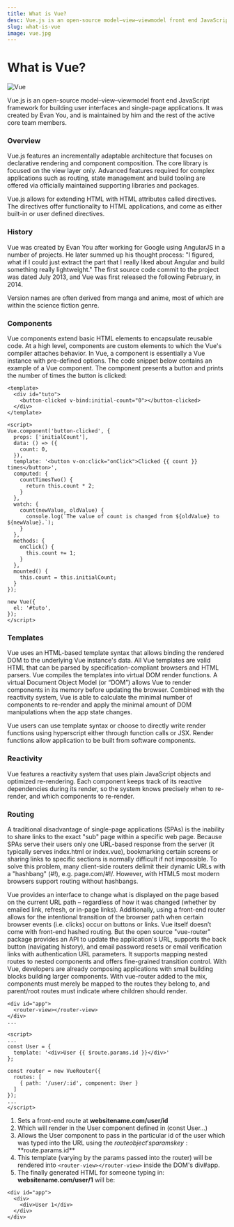 ```yaml
---
title: What is Vue?
desc: Vue.js is an open-source model–view–viewmodel front end JavaScript framework for building user interfaces and single-page applications. It was created by Evan You, and is maintained by him and the rest of the active core team members.
slug: what-is-vue
image: vue.jpg
---
```


# What is Vue?

![Vue](../../_nuxt/assets/images/vue.jpg)

Vue.js is an open-source model–view–viewmodel front end JavaScript framework for building user interfaces and single-page applications. It was created by Evan You, and is maintained by him and the rest of the active core team members.

### Overview

Vue.js features an incrementally adaptable architecture that focuses on declarative rendering and component composition. The core library is focused on the view layer only. Advanced features required for complex applications such as routing, state management and build tooling are offered via officially maintained supporting libraries and packages.

Vue.js allows for extending HTML with HTML attributes called directives. The directives offer functionality to HTML applications, and come as either built-in or user defined directives.

### History

Vue was created by Evan You after working for Google using AngularJS in a number of projects. He later summed up his thought process: "I figured, what if I could just extract the part that I really liked about Angular and build something really lightweight." The first source code commit to the project was dated July 2013, and Vue was first released the following February, in 2014.

Version names are often derived from manga and anime, most of which are within the science fiction genre.

### Components

Vue components extend basic HTML elements to encapsulate reusable code. At a high level, components are custom elements to which the Vue's compiler attaches behavior. In Vue, a component is essentially a Vue instance with pre-defined options. The code snippet below contains an example of a Vue component. The component presents a button and prints the number of times the button is clicked:

```
<template>
  <div id="tuto">
    <button-clicked v-bind:initial-count="0"></button-clicked>
  </div>
</template>

<script>
Vue.component('button-clicked', {
  props: ['initialCount'],
  data: () => ({
    count: 0,
  }),
  template: '<button v-on:click="onClick">Clicked {{ count }} times</button>',
  computed: {
    countTimesTwo() {
      return this.count * 2;
    }
  },
  watch: {
    count(newValue, oldValue) {
      console.log(`The value of count is changed from ${oldValue} to ${newValue}.`);
    }
  },
  methods: {
    onClick() {
      this.count += 1;
    }
  },
  mounted() {
    this.count = this.initialCount;
  }
});

new Vue({
  el: '#tuto',
});
</script>

```

### Templates

Vue uses an HTML-based template syntax that allows binding the rendered DOM to the underlying Vue instance's data. All Vue templates are valid HTML that can be parsed by specification-compliant browsers and HTML parsers. Vue compiles the templates into virtual DOM render functions. A virtual Document Object Model (or “DOM”) allows Vue to render components in its memory before updating the browser. Combined with the reactivity system, Vue is able to calculate the minimal number of components to re-render and apply the minimal amount of DOM manipulations when the app state changes.

Vue users can use template syntax or choose to directly write render functions using hyperscript either through function calls or JSX. Render functions allow application to be built from software components.

### Reactivity

Vue features a reactivity system that uses plain JavaScript objects and optimized re-rendering. Each component keeps track of its reactive dependencies during its render, so the system knows precisely when to re-render, and which components to re-render.

### Routing

A traditional disadvantage of single-page applications (SPAs) is the inability to share links to the exact "sub" page within a specific web page. Because SPAs serve their users only one URL-based response from the server (it typically serves index.html or index.vue), bookmarking certain screens or sharing links to specific sections is normally difficult if not impossible. To solve this problem, many client-side routers delimit their dynamic URLs with a "hashbang" (#!), e.g. page.com/#!/. However, with HTML5 most modern browsers support routing without hashbangs.

Vue provides an interface to change what is displayed on the page based on the current URL path – regardless of how it was changed (whether by emailed link, refresh, or in-page links). Additionally, using a front-end router allows for the intentional transition of the browser path when certain browser events (i.e. clicks) occur on buttons or links. Vue itself doesn’t come with front-end hashed routing. But the open source "vue-router" package provides an API to update the application's URL, supports the back button (navigating history), and email password resets or email verification links with authentication URL parameters. It supports mapping nested routes to nested components and offers fine-grained transition control. With Vue, developers are already composing applications with small building blocks building larger components. With vue-router added to the mix, components must merely be mapped to the routes they belong to, and parent/root routes must indicate where children should render.

```
<div id="app">
  <router-view></router-view>
</div>
...

<script>
...
const User = {
  template: '<div>User {{ $route.params.id }}</div>'
};

const router = new VueRouter({
  routes: [
    { path: '/user/:id', component: User }
  ]
});
...
</script>

```

1. Sets a front-end route at **websitename.com/user/id**
2. Which will render in the User component defined in (const User...)
3. Allows the User component to pass in the particular id of the user which was typed into the URL using the $route object's params key: **$route.params.id**
4. This template (varying by the params passed into the router) will be rendered into ``` <router-view></router-view> ``` inside the DOM's div#app.
5. The finally generated HTML for someone typing in: **websitename.com/user/1** will be:

```
<div id="app">
  <div>
    <div>User 1</div>
  </div>
</div>

```